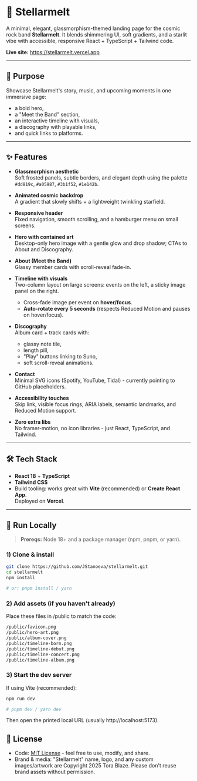 # 💫 Stellarmelt

A minimal, elegant, glassmorphism-themed landing page for the cosmic rock band **Stellarmelt**. It blends shimmering UI, soft gradients, and a starlit vibe with accessible, responsive React + TypeScript + Tailwind code.

**Live site:** https://stellarmelt.vercel.app

---

## 🎼 Purpose

Showcase Stellarmelt's story, music, and upcoming moments in one immersive page:

- a bold hero,
- a "Meet the Band" section,
- an interactive timeline with visuals,
- a discography with playable links,
- and quick links to platforms.

---

## ✨ Features

- **Glassmorphism aesthetic**  
  Soft frosted panels, subtle borders, and elegant depth using the palette `#dd819c`, `#a05987`, `#3b1f52`, `#1e142b`.

- **Animated cosmic backdrop**  
  A gradient that slowly shifts + a lightweight twinkling starfield.

- **Responsive header**  
  Fixed navigation, smooth scrolling, and a hamburger menu on small screens.

- **Hero with contained art**  
  Desktop-only hero image with a gentle glow and drop shadow; CTAs to About and Discography.

- **About (Meet the Band)**  
  Glassy member cards with scroll-reveal fade-in.

- **Timeline with visuals**  
  Two-column layout on large screens: events on the left, a sticky image panel on the right.

  - Cross-fade image per event on **hover/focus**.
  - **Auto-rotate every 5 seconds** (respects Reduced Motion and pauses on hover/focus).

- **Discography**  
  Album card + track cards with:

  - glassy note tile,
  - length pill,
  - "Play" buttons linking to Suno,
  - soft scroll-reveal animations.

- **Contact**  
  Minimal SVG icons (Spotify, YouTube, Tidal) - currently pointing to GitHub placeholders.

- **Accessibility touches**  
  Skip link, visible focus rings, ARIA labels, semantic landmarks, and Reduced Motion support.

- **Zero extra libs**  
  No framer-motion, no icon libraries - just React, TypeScript, and Tailwind.

---

## 🛠️ Tech Stack

- **React 18** + **TypeScript**
- **Tailwind CSS**
- Build tooling: works great with **Vite** (recommended) or **Create React App**.  
  Deployed on **Vercel**.

---

## 🚀 Run Locally

> **Prereqs:** Node 18+ and a package manager (npm, pnpm, or yarn).

### 1) Clone & install

```bash
git clone https://github.com/JStanoeva/stellarmelt.git
cd stellarmelt
npm install

# or: pnpm install / yarn
```

### 2) Add assets (if you haven't already)

Place these files in /public to match the code:

```bash
/public/favicon.png
/public/hero-art.png
/public/album-cover.png
/public/timeline-born.png
/public/timeline-debut.png
/public/timeline-concert.png
/public/timeline-album.png
```

### 3) Start the dev server

If using Vite (recommended):

```bash
npm run dev

# pnpm dev / yarn dev
```

Then open the printed local URL (usually http://localhost:5173).

## 📜 License

- Code: [MIT License](./LICENSE) - feel free to use, modify, and share.
- Brand & media: "Stellarmelt" name, logo, and any custom images/artwork are Copyright 2025 Tora Blaze. Please don't reuse brand assets without permission.
